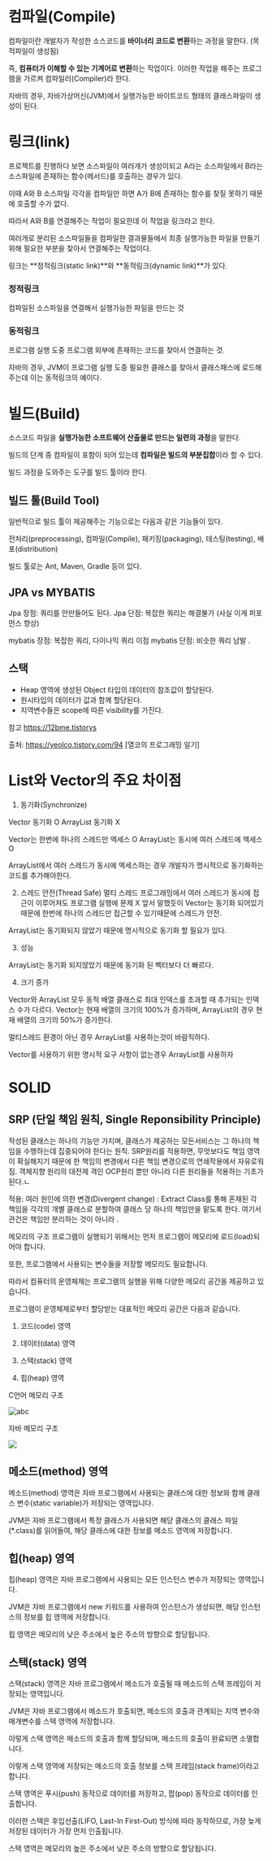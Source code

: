 # 컴파일(Compile)

컴파일이란 개발자가 작성한 소스코드를 **바이너리 코드로 변환**하는 과정을 말한다. (목적파일이 생성됨) 

즉, **컴퓨터가 이해할 수 있는 기계어로 변환**하는 작업이다. 이러한 작업을 해주는 프로그램을 가르켜 컴파일러(Compiler)라 한다.

자바의 경우, 자바가상머신(JVM)에서 실행가능한 바이트코드 형태의 클래스파일이 생성이 된다.


# 링크(link)
프로젝트를 진행하다 보면 소스파일이 여러개가 생성이되고 A라는 소스파일에서 B라는 소스파일에 존재하는 함수(메서드)를 호출하는 경우가 있다.

이때 A와 B 소스파일 각각을 컴파일만 하면 A가 B에 존재하는 함수를 찾질 못하기 때문에 호출할 수가 없다.

따라서 A와 B를 연결해주는 작업이 필요한데 이 작업을 링크라고 한다.

여러개로 분리된 소스파일들을 컴파일한 결과물들에서 최종 실행가능한 파일을 만들기 위해 필요한 부분을 찾아서 연결해주는 작업이다.

링크는 **정적링크(static link)**와 **동적링크(dynamic link)**가 있다.

### 정적링크 
컴파일된 소스파일을 연결해서 실행가능한 파일을 만드는 것
### 동적링크 
프로그램 실행 도중 프로그램 외부에 존재하는 코드를 찾아서 연결하는 것.

자바의 경우, JVM이 프로그램 실행 도중 필요한 클래스를 찾아서 클래스패스에 로드해주는데 이는 동적링크의 예이다.


# 빌드(Build)

소스코드 파일을 **실행가능한 소프트웨어 산출물로 만드는 일련의 과정**을 말한다. 

빌드의 단계 중 컴파일이 포함이 되어 있는데 **컴파일은 빌드의 부분집합**이라 할 수 있다.

빌드 과정을 도와주는 도구를 빌드 툴이라 한다.

## 빌드 툴(Build Tool)

일반적으로 빌드 툴이 제공해주는 기능으로는 다음과 같은 기능들이 있다.

전처리(preprocessing), 컴파일(Compile), 패키징(packaging), 테스팅(testing), 배포(distribution)

빌드 툴로는 Ant, Maven, Gradle 등이 있다.


## JPA vs MYBATIS

Jpa 장점: 쿼리를 안만들어도 된다.
Jpa 단점: 복잡한 쿼리는 해결불가 (사실 이게 퍼포먼스 향상)

mybatis 장점: 복잡한 쿼리, 다이나믹 쿼리 이점
mybatis 단점: 비슷한 쿼리 남발 .


## 스택
- Heap 영역에 생성된 Object 타입의 데이터의 참조값이 할당된다.
- 원시타입의 데이터가 값과 함께 할당된다.
- 지역변수들은 scope에 따른 visibility를 가진다.


참고 https://12bme.tistorys

출처: https://yeolco.tistory.com/94 [열코의 프로그래밍 일기]

# List와 Vector의 주요 차이점

1. 동기화(Synchronize)

Vector 동기화 O 
ArrayList 동기화 X

Vector는 한번에 하나의 스레드만 엑세스 O
ArrayList는 동시에 여러 스레드에 액세스 O

ArrayList에서 여러 스레드가 동시에 엑세스하는 경우 개발자가 명시적으로 동기화하는 코드를 추가해야한다.


2. 스레드 안전(Thread Safe)
멀티 스레드 프로그래밍에서 여러 스레드가 동시에 접근이 이루어져도 프로그램 실행에 문제 X
앞서 말했듯이 Vector는 동기화 되어있기 때문에 한번에 하나의 스레드만 접근할 수 있기때문에 스레드가 안전.

ArrayList는 동기화되지 않았기 때문에 명시적으로 동기화 할 필요가 있다.

3. 성능

ArrayList는 동기화 되지않았기 때문에 동기화 된 벡터보다 더 빠르다.

4. 크기 증가

Vector와 ArrayList 모두 동적 배열 클래스로 최대 인덱스를 초과할 때 추가되는 인덱스 수가 다르다.
Vector는 현재 배열의 크기의 100%가 증가하며, ArrayList의 경우 현재 배열의 크기의 50%가 증가한다.

멀티스레드 환경이 아닌 경우 ArrayList를 사용하는것이 바람직하다.

Vector를 사용하기 위한 명시적 요구 사항이 없는경우 ArrayList를 사용하자

# SOLID
## SRP (단일 책임 원칙, Single Reponsibility Principle)
작성된 클래스는 하나의 기능만 가지며, 클래스가 제공하는 모든서비스는 그 하나의 책임을 수행하는데 집중되어야 한다는 원칙.
SRP원리를 적용하면, 무엇보다도 책임 영역이 확실해지기 때문에 한 책임의 변경에서 다른 책임 변경으로의 연쇄작용에서 자유로워짐.
객체지향 원리의 대전제 격인 OCP원리 뿐만 아니라 다른 원리들을 적용하는 기초가 된다.ㄴ





적용: 여러 원인에 의한 변경(Divergent change) : Extract Class를 통해 혼재된 각 책임을 각각의 개별 클래스로 분할하여 클래스 당 하나의 책임만을 맡도록 한다.
여기서 관건은 책임만 분리하는 것이 아니라 
.



메모리의 구조
프로그램이 실행되기 위해서는 먼저 프로그램이 메모리에 로드(load)되어야 합니다.

또한, 프로그램에서 사용되는 변수들을 저장할 메모리도 필요합니다.

 

따라서 컴퓨터의 운영체제는 프로그램의 실행을 위해 다양한 메모리 공간을 제공하고 있습니다.

프로그램이 운영체제로부터 할당받는 대표적인 메모리 공간은 다음과 같습니다.

 

1. 코드(code) 영역

2. 데이터(data) 영역

3. 스택(stack) 영역

4. 힙(heap) 영역

 


C언어 메모리 구조


![abc](memory_structure.png)


자바 메모리 구조


![](img_java_memory_structure.png)


## 메소드(method) 영역
메소드(method) 영역은 자바 프로그램에서 사용되는 클래스에 대한 정보와 함께 클래스 변수(static variable)가 저장되는 영역입니다.

JVM은 자바 프로그램에서 특정 클래스가 사용되면 해당 클래스의 클래스 파일(*.class)를 읽어들여, 해당 클래스에 대한 정보를 메소드 영역에 저장합니다.

## 힙(heap) 영역
힙(heap) 영역은 자바 프로그램에서 사용되는 모든 인스턴스 변수가 저장되는 영역입니다.

JVM은 자바 프로그램에서 new 키워드를 사용하여 인스턴스가 생성되면, 해당 인스턴스의 정보를 힙 영역에 저장합니다.

힙 영역은 메모리의 낮은 주소에서 높은 주소의 방향으로 할당됩니다.

## 스택(stack) 영역
스택(stack) 영역은 자바 프로그램에서 메소드가 호출될 때 메소드의 스택 프레임이 저장되는 영역입니다.

 

JVM은 자바 프로그램에서 메소드가 호출되면, 메소드의 호출과 관계되는 지역 변수와 매개변수를 스택 영역에 저장합니다.

이렇게 스택 영역은 메소드의 호출과 함께 할당되며, 메소드의 호출이 완료되면 소멸합니다.

이렇게 스택 영역에 저장되는 메소드의 호출 정보를 스택 프레임(stack frame)이라고 합니다.

 

스택 영역은 푸시(push) 동작으로 데이터를 저장하고, 팝(pop) 동작으로 데이터를 인출합니다.

이러한 스택은 후입선출(LIFO, Last-In First-Out) 방식에 따라 동작하므로, 가장 늦게 저장된 데이터가 가장 먼저 인출됩니다.

스택 영역은 메모리의 높은 주소에서 낮은 주소의 방향으로 할당됩니다.